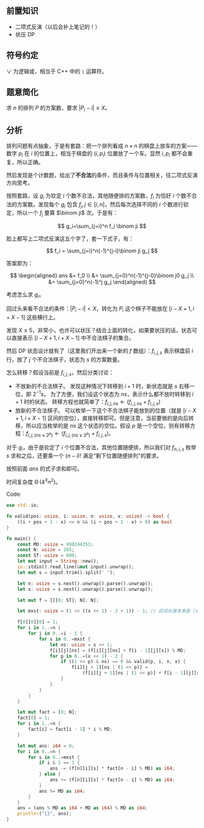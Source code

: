 ## 前置知识

- 二项式反演（以后会补上笔记的！）
- 状压 DP

## 符号约定

$\lor$ 为逻辑或，相当于 C++ 中的 `|` 运算符。  

## 题意简化

求 $n$ 的排列 $P$ 的方案数，要求 $\lvert P_i - i \rvert \geqslant X$。

## 分析

排列问题有点抽象，于是有套路：把一个排列看成 $n\times n$ 的棋盘上放车的方案——数字 $p_i$ 在 $i$ 的位置上，相当于棋盘的 $(i,p_i)$ 位置放了一个车。显然 $i,p_i$ 都不会重复，所以正确。

然后发现是个计数题，给出了**不合法**的条件，而且条件与位置相关，往二项式反演方向思考。

按照套路，设 $g_i$ 为钦定 $i$ 个数不合法，其他随便排的方案数，$f_i$ 为恰好 $i$ 个数不合法的方案数。发现每个 $g_i$ 包含 $f_j,j\in[i,n]$，然后每次选择不同的 $i$ 个数进行钦定，所以一个 $f_j$ 要算 $\binom ji$ 次。于是有：

$$
g_i=\sum_{j=i}^n f_i \binom ji
$$

脸上都写上二项式反演这五个字了，套一下式子，有：

$$
f_i = \sum_{j=i}^n(-1)^{j-i}\binom ji g_j
$$

答案即为：

$$
\begin{aligned}
ans &= f_0 \\
    &= \sum_{j=0}^n(-1)^{j-0}\binom j0 g_j \\
    &= \sum_{j=0}^n(-1)^j g_j
\end{aligned}
$$

考虑怎么求 $g_i$。

回过头来看不合法的条件：$\lvert P_i - i \rvert < X$，转化为 $P_i$ 这个棋子不能放在 $[i-X+1,i+X-1]$ 这些横行上。

发现 $X\leqslant 5$，非常小，也许可以状压？结合上面的转化，如果要状压的话，状态可以直接表示 $[i-X+1,i+X-1]$ 中不合法棋子的集合。

然后 DP 状态设计就有了（这里我们开出来一个新的 $f$ 数组）：$f_{i,j,s}$ 表示棋盘前 $i$ 行，放了 $j$ 个不合法棋子，状态为 $s$ 的方案数量。

怎么转移？假设当前是 $f_{i,j,s}$，然后分类讨论：

- 不放新的不合法棋子。
  发现这种情况下转移到 $i+1$ 时，新状态就是 $s$ 右移一位，即 $2^{-1}s$。
  为了方便，我们设这个状态为 $ns$，表示什么都不放时转移到 $i+1$ 时的状态。
  转移方程也就简单了：$f_{i,j,ns} \gets (f_{i,j,ns}+f_{i,j,s})$
- 放新的不合法棋子。
  可以枚举一下这个不合法棋子能放到的位置（就是 $[i-X+1,i+X-1]$ 区间的空位），直接转移即可。但是注意，当前要做的是向后转移，所以应当枚举的是 $ns$ 这个状态的空位。假设 $p$ 是一个空位，则有转移方程：$f_{i,j,(ns\lor 2^p)} \gets (f_{i,j,(ns\lor 2^p)}+f_{i,j,s})$。

对于 $g_i$，由于是钦定了 $i$ 个位置不合法，其他位置随便排，所以我们对 $f_{n,i,s}$ 枚举 $s$ 求和之后，还要乘一个 $(n-i)!$ 满足“剩下位置随便排列”的要求。

按照前面 $ans$ 的式子求和即可。

时间复杂度 $\operatorname\Theta(4^Xn^2)$。

Code:

```rust
use std::io;

fn valid(pos: usize, i: usize, n: usize, x: usize) -> bool {
    ((i + pos + 1 - x) <= n && (i + pos + 1 - x) > 0) as bool
}

fn main() {
    const MD: usize = 998244353;
    const N: usize = 205;
    const ST: usize = 600;
    let mut input = String::new();
    io::stdin().read_line(&mut input).unwrap();
    let mut s = input.trim().split(' ');

    let n: usize = s.next().unwrap().parse().unwrap();
    let x: usize = s.next().unwrap().parse().unwrap();

    let mut f = [[[0; ST]; N]; N];

    let mxst: usize = (1 << ((x << 1) - 2 + 1)) - 1; // 区间长度本来是 (x << 1) - 2，但是还要包含 i 本身，所以 + 1

    f[0][0][0] = 1;
    for i in 1..=n {
        for j in 0..=i - 1 {
            for s in 0..=mxst {
                let ns: usize = s >> 1;
                f[i][j][ns] = (f[i][j][ns] + f[i - 1][j][s]) % MD;
                for p in 0..=(x << 1) - 2 {
                    if ((1 << p) & ns) == 0 && valid(p, i, n, x) {
                        f[i][j + 1][ns | (1 << p)] =
                            (f[i][j + 1][ns | (1 << p)] + f[i - 1][j][s]) % MD
                    }
                }
            }
        }
    }

    let mut fact = [0; N];
    fact[0] = 1;
    for i in 1..=n {
        fact[i] = fact[i - 1] * i % MD;
    }

    let mut ans: i64 = 0;
    for i in 0..=n {
        for s in 0..=mxst {
            if i & 1 == 1 {
                ans -= (f[n][i][s] * fact[n - i] % MD) as i64;
            } else {
                ans += (f[n][i][s] * fact[n - i] % MD) as i64;
            }
            ans %= MD as i64;
        }
    }
    ans = (ans % MD as i64 + MD as i64) % MD as i64;
    println!("{}", ans);
}
```